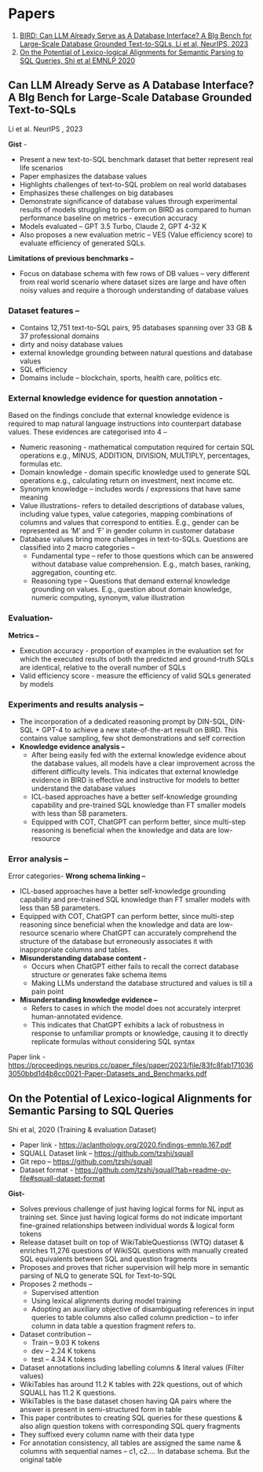 # Papers

1. [BIRD: Can LLM Already Serve as A Database Interface? A BIg Bench for Large-Scale Database Grounded Text-to-SQLs, Li et al, NeurIPS, 2023](#can-llm-already-serve-as-a-database-interface-a-big-bench-for-large-scale-database-grounded-text-to-sqls)
2. [On the Potential of Lexico-logical Alignments for Semantic Parsing to SQL Queries, Shi et al EMNLP 2020](#on-the-potential-of-lexico-logical-alignments-for-semantic-parsing-to-sql-queries)

## Can LLM Already Serve as A Database Interface? A BIg Bench for Large-Scale Database Grounded Text-to-SQLs 
Li et al. NeurIPS , 2023

**Gist** -  
* Present a new text-to-SQL benchmark dataset that better represent real life scenarios
* Paper emphasizes the database values
* Highlights challenges of text-to-SQL problem on real world databases
* Emphasizes these challenges on big databases
* Demonstrate significance of database values through experimental results of models struggling to perform on BIRD as compared to human performance baseline on metrics - execution accuracy
* Models evaluated – GPT 3.5 Turbo, Claude 2, GPT 4-32 K
* Also proposes a new evaluation metric – VES (Value efficiency score) to evaluate efficiency of generated SQLs.

**Limitations of previous benchmarks –**
* Focus on database schema with few rows of DB values – very different from real world scenario where dataset sizes are large and have often noisy values and require a thorough understanding of database values

### Dataset features –
* Contains 12,751 text-to-SQL pairs, 95 databases spanning over 33 GB & 37 professional domains
* dirty and noisy database values
* external knowledge grounding between natural questions and database values
* SQL efficiency
* Domains include – blockchain, sports, health care, politics etc.

### External knowledge evidence for question annotation -
Based on the findings conclude that external knowledge evidence is required to map natural language instructions into counterpart database values. These evidences are categorised into 4 –
 * Numeric reasoning - mathematical computation required for certain SQL operations e.g., MINUS, ADDITION, DIVISION, MULTIPLY, percentages, formulas etc.
 * Domain knowledge - domain specific knowledge used to generate SQL operations e.g., calculating return on investment, next income etc.
 * Synonym knowledge – includes words / expressions that have same meaning
 * Value illustrations- refers to detailed descriptions of database values, including value types, value categories, mapping combinations of columns and values that correspond to entities. E.g., gender can be represented as ‘M’ and ‘F’ in gender column in customer database
* Database values bring more challenges in text-to-SQLs. Questions are classified into 2 macro categories –
  * Fundamental type – refer to those questions which can be answered without database value comprehension. E.g., match bases, ranking, aggregation, counting etc.
  * Reasoning type – Questions that demand external knowledge grounding on values. E.g., question about domain knowledge, numeric computing, synonym, value illustration 

### Evaluation- 
**Metrics –** 
* Execution accuracy - proportion of examples in the evaluation set for which the executed results of both the predicted and ground-truth SQLs are identical, relative to the overall number of SQLs
* Valid efficiency score - measure the efficiency of valid SQLs generated by models

### Experiments and results analysis –
* The incorporation of a dedicated reasoning prompt by DIN-SQL, DIN-SQL + GPT-4 to achieve a new state-of-the-art result on BIRD. This contains value sampling, few shot demonstrations and self correction
* **Knowledge evidence analysis –**
  * After being easily fed with the external knowledge evidence about the database values, all models have a clear improvement across the different difficulty levels. This indicates that external knowledge evidence in BIRD is effective and instructive for models to better understand the database values
  * ICL-based approaches have a better self-knowledge grounding capability and pre-trained SQL knowledge than FT smaller models with less than 5B parameters.
  * Equipped with COT, ChatGPT can perform better, since multi-step reasoning is beneficial when the knowledge and data are low-resource

### Error analysis –
Error categories-
**Wrong schema linking –**
* ICL-based approaches have a better self-knowledge grounding capability and pre-trained SQL knowledge than FT smaller models with less than 5B parameters.
* Equipped with COT, ChatGPT can perform better, since multi-step reasoning since beneficial when the knowledge and data are low-resource scenario where ChatGPT can accurately comprehend the structure of the database but erroneously associates it with inappropriate columns and tables.
* **Misunderstanding database content -**
  * Occurs when ChatGPT either fails to recall the correct database structure or generates fake schema items
  * Making LLMs understand the database structured and values is till a pain point
* **Misunderstanding knowledge evidence –**
  * Refers to cases in which the model does not accurately interpret human-annotated evidence.
  * This indicates that ChatGPT exhibits a lack of robustness in response to unfamiliar prompts or knowledge, causing it to directly replicate formulas without considering SQL syntax

Paper link - https://proceedings.neurips.cc/paper_files/paper/2023/file/83fc8fab1710363050bbd1d4b8cc0021-Paper-Datasets_and_Benchmarks.pdf


## On the Potential of Lexico-logical Alignments for Semantic Parsing to SQL Queries
Shi et al, 2020 (Training & evaluation Dataset)

* Paper link - https://aclanthology.org/2020.findings-emnlp.167.pdf
* SQUALL Dataset link – https://github.com/tzshi/squall
* Git repo – https://github.com/tzshi/squall
* Dataset format - https://github.com/tzshi/squall?tab=readme-ov-file#squall-dataset-format 

**Gist-**
* Solves previous challenge of just having logical forms for NL input as training set. Since just having logical forms do not indicate important fine-grained relationships between individual words & logical form tokens
* Release dataset built on top of WikiTableQuestionss (WTQ) dataset & enriches 11,276 questions of WikiSQL questions with manually created SQL equivalents between SQL and question fragments
* Proposes and proves that richer supervision will help more in semantic parsing of NLQ to generate SQL for Text-to-SQL
* Proposes 2 methods –
  * Supervised attention
  * Using lexical alignments during model training
  * Adopting an auxiliary objective of disambiguating references in input queries to table columns also called column prediction – to infer column in data table a question fragment refers to.
* Dataset contribution –
   *  Train – 9.03 K tokens
   *  dev – 2.24 K tokens
   *  test – 4.34 K tokens
* Dataset annotations including labelling columns & literal values (Filter values)
* WikiTables has around 11.2 K tables with 22k questions, out of which SQUALL has 11.2 K questions.
* WikiTables is the base dataset chosen having QA pairs where the answer is present in semi-structured form in table
* This paper contributes to creating SQL queries for these questions & also align question tokens with corresponding SQL query fragments
* They suffixed every column name with their data type
* For annotation consistency, all tables are assigned the same name & columns with sequential names – c1, c2…. In database schema. But the original table
